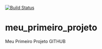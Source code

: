 [![Build Status](https://travis-ci.com/esserthiago/aplicacaoteste.svg?token=ryTybRM9SvpDTyVU5VLa&branch=master)](https://travis-ci.com/esserthiago/aplicacaoteste)
# meu_primeiro_projeto
Meu Primeiro Projeto GITHUB


